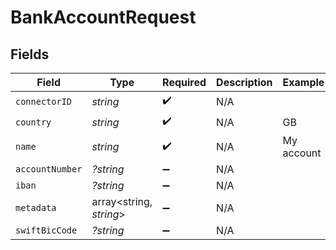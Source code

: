 # BankAccountRequest


## Fields

| Field                   | Type                    | Required                | Description             | Example                 |
| ----------------------- | ----------------------- | ----------------------- | ----------------------- | ----------------------- |
| `connectorID`           | *string*                | :heavy_check_mark:      | N/A                     |                         |
| `country`               | *string*                | :heavy_check_mark:      | N/A                     | GB                      |
| `name`                  | *string*                | :heavy_check_mark:      | N/A                     | My account              |
| `accountNumber`         | *?string*               | :heavy_minus_sign:      | N/A                     |                         |
| `iban`                  | *?string*               | :heavy_minus_sign:      | N/A                     |                         |
| `metadata`              | array<string, *string*> | :heavy_minus_sign:      | N/A                     |                         |
| `swiftBicCode`          | *?string*               | :heavy_minus_sign:      | N/A                     |                         |
